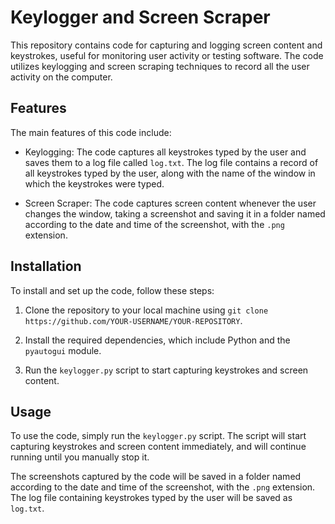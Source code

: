 # Keylogger and Screen Scraper

This repository contains code for capturing and logging screen content and keystrokes, useful for monitoring user activity or testing software. The code utilizes keylogging and screen scraping techniques to record all the user activity on the computer.

## Features

The main features of this code include:

- Keylogging: The code captures all keystrokes typed by the user and saves them to a log file called `log.txt`. The log file contains a record of all keystrokes typed by the user, along with the name of the window in which the keystrokes were typed.

- Screen Scraper: The code captures screen content whenever the user changes the window, taking a screenshot and saving it in a folder named according to the date and time of the screenshot, with the `.png` extension.

## Installation

To install and set up the code, follow these steps:

1. Clone the repository to your local machine using `git clone https://github.com/YOUR-USERNAME/YOUR-REPOSITORY`.

2. Install the required dependencies, which include Python and the `pyautogui` module.

3. Run the `keylogger.py` script to start capturing keystrokes and screen content.

## Usage

To use the code, simply run the `keylogger.py` script. The script will start capturing keystrokes and screen content immediately, and will continue running until you manually stop it.

The screenshots captured by the code will be saved in a folder named according to the date and time of the screenshot, with the `.png` extension. The log file containing keystrokes typed by the user will be saved as `log.txt`.
